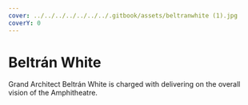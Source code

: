 ```yaml
---
cover: ../../../../../../../.gitbook/assets/beltranwhite (1).jpg
coverY: 0
---
```


# Beltrán White

Grand Architect Beltrán White is charged with delivering on the overall vision of the Amphitheatre.
